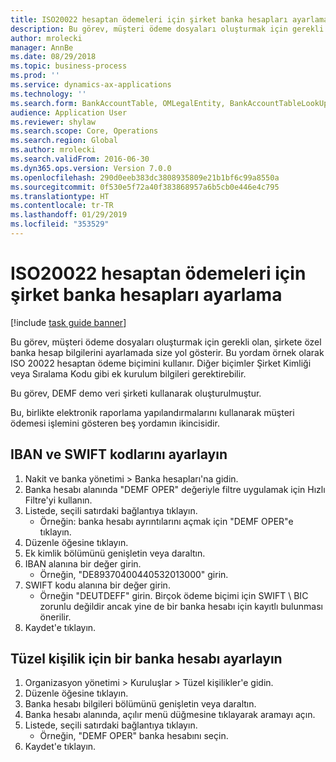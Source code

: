 ```yaml
---
title: ISO20022 hesaptan ödemeleri için şirket banka hesapları ayarlama
description: Bu görev, müşteri ödeme dosyaları oluşturmak için gerekli olan, şirkete özel banka hesap bilgilerini ayarlamada size yol gösterir.
author: mrolecki
manager: AnnBe
ms.date: 08/29/2018
ms.topic: business-process
ms.prod: ''
ms.service: dynamics-ax-applications
ms.technology: ''
ms.search.form: BankAccountTable, OMLegalEntity, BankAccountTableLookUp
audience: Application User
ms.reviewer: shylaw
ms.search.scope: Core, Operations
ms.search.region: Global
ms.author: mrolecki
ms.search.validFrom: 2016-06-30
ms.dyn365.ops.version: Version 7.0.0
ms.openlocfilehash: 290d0eeb383dc3808935809e21b1bf6c99a8550a
ms.sourcegitcommit: 0f530e5f72a40f383868957a6b5cb0e446e4c795
ms.translationtype: HT
ms.contentlocale: tr-TR
ms.lasthandoff: 01/29/2019
ms.locfileid: "353529"
---
```

# <a name="set-up-company-bank-accounts-for-iso20022-direct-debits"></a>ISO20022 hesaptan ödemeleri için şirket banka hesapları ayarlama

[!include [task guide banner](../../includes/task-guide-banner.md)]

Bu görev, müşteri ödeme dosyaları oluşturmak için gerekli olan, şirkete özel banka hesap bilgilerini ayarlamada size yol gösterir. Bu yordam örnek olarak ISO 20022 hesaptan ödeme biçimini kullanır. Diğer biçimler Şirket Kimliği veya Sıralama Kodu gibi ek kurulum bilgileri gerektirebilir.



Bu görev, DEMF demo veri şirketi kullanarak oluşturulmuştur.



Bu, birlikte elektronik raporlama yapılandırmalarını kullanarak müşteri ödemesi işlemini gösteren beş yordamın ikincisidir.


## <a name="set-up-the-iban-and-swift-codes"></a>IBAN ve SWIFT kodlarını ayarlayın
1. Nakit ve banka yönetimi > Banka hesapları'na gidin.
2. Banka hesabı alanında "DEMF OPER" değeriyle filtre uygulamak için Hızlı Filtre'yi kullanın.
3. Listede, seçili satırdaki bağlantıya tıklayın.
    * Örneğin: banka hesabı ayrıntılarını açmak için "DEMF OPER"e tıklayın.  
4. Düzenle öğesine tıklayın.
5. Ek kimlik bölümünü genişletin veya daraltın.
6. IBAN alanına bir değer girin.
    * Örneğin, "DE89370400440532013000" girin.  
7. SWIFT kodu alanına bir değer girin.
    * Örneğin "DEUTDEFF" girin.    Birçok ödeme biçimi için SWIFT \ BIC zorunlu değildir ancak yine de bir banka hesabı için kayıtlı bulunması önerilir.  
8. Kaydet'e tıklayın.

## <a name="set-up-a-bank-account-for-the-legal-entity"></a>Tüzel kişilik için bir banka hesabı ayarlayın
1. Organizasyon yönetimi > Kuruluşlar > Tüzel kişilikler'e gidin.
2. Düzenle öğesine tıklayın.
3. Banka hesabı bilgileri bölümünü genişletin veya daraltın.
4. Banka hesabı alanında, açılır menü düğmesine tıklayarak aramayı açın.
5. Listede, seçili satırdaki bağlantıya tıklayın.
    * Örneğin, "DEMF OPER" banka hesabını seçin.  
6. Kaydet'e tıklayın.

